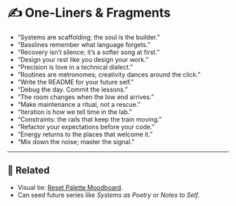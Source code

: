 # ✍️ One-Liners & Fragments

- “Systems are scaffolding; the soul is the builder.”
- “Basslines remember what language forgets.”
- “Recovery isn’t silence; it’s a softer song at first.”
- “Design your rest like you design your work.”
- “Precision is love in a technical dialect.”
- “Routines are metronomes; creativity dances around the click.”
- “Write the README for your future self.”
- “Debug the day. Commit the lessons.”
- “The room changes when the low end arrives.”
- “Make maintenance a ritual, not a rescue.”
- “Iteration is how we tell time in the lab.”
- “Constraints: the rails that keep the train moving.”
- “Refactor your expectations before your code.”
- “Energy returns to the places that welcome it.”
- “Mix down the noise; master the signal.”

---

## 🔗 Related
- Visual tie: [Reset Palette Moodboard](../../visuals/moodboards/reset_palette.md).  
- Can seed future series like *Systems as Poetry* or *Notes to Self*.  

